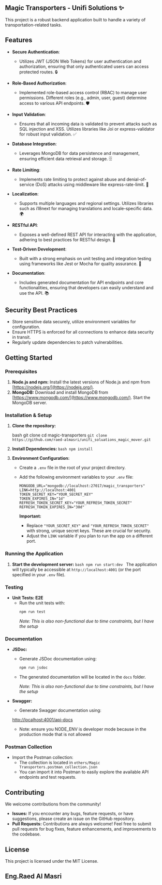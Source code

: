 ## Magic Transporters - Unifi Solutions ✨

This project is a robust backend application built to handle a variety of transportation-related tasks.

## Features

-   **Secure Authentication**:

    -   Utilizes JWT (JSON Web Tokens) for user authentication and authorization, ensuring that only authenticated users can access protected routes. 🔒

-   **Role-Based Authorization**:

    -   Implemented role-based access control (RBAC) to manage user permissions. Different roles (e.g., admin, user, guest) determine access to various API endpoints. 🛡️

-   **Input Validation**:

    -   Ensures that all incoming data is validated to prevent attacks such as SQL injection and XSS. Utilizes libraries like Joi or express-validator for robust input validation. ✅

-   **Database Integration**:

    -   Leverages MongoDB for data persistence and management, ensuring efficient data retrieval and storage. 🗄️

-   **Rate Limiting**:

    -   Implements rate limiting to protect against abuse and denial-of-service (DoS) attacks using middleware like express-rate-limit. 🚦

-   **Localization**:

    -   Supports multiple languages and regional settings. Utilizes libraries such as i18next for managing translations and locale-specific data. 🌍

-   **RESTful API**:

    -   Exposes a well-defined REST API for interacting with the application, adhering to best practices for RESTful design. 📡

-   **Test-Driven Development**:

    -   Built with a strong emphasis on unit testing and integration testing using frameworks like Jest or Mocha for quality assurance. 🧪

-   **Documentation**:
    -   Includes generated documentation for API endpoints and core functionalities, ensuring that developers can easily understand and use the API. 📚

## Security Best Practices

-   Store sensitive data securely, utilize environment variables for configuration.
-   Ensure HTTPS is enforced for all connections to enhance data security in transit.
-   Regularly update dependencies to patch vulnerabilities.

## Getting Started

### Prerequisites

1. **Node.js and npm:** Install the latest versions of Node.js and npm from [https://nodejs.org/](https://nodejs.org/).
2. **MongoDB:** Download and install MongoDB from [https://www.mongodb.com/](https://www.mongodb.com/). Start the MongoDB server.

### Installation & Setup

1.  **Clone the repository:**

    bash git clone cd magic-transporters `git clone https://github.com/raed-almasri/unifi_soluations_magic_mover.git`

2.  **Install Dependencies:**
    `bash
    npm install
    `
3.  **Environment Configuration:**

    -   Create a `.env` file in the root of your project directory.
    -   Add the following environment variables to your `.env` file:

        ```dotenv
        MONGODB_URL="mongodb://localhost:27017/magic_transporters"
        LINK=http://localhost:4001
        TOKEN_SECRET_KEY="YOUR_SECRET_KEY"
        TOKEN_EXPIRES_IN="1d"
        REFRESH_TOKEN_SECRET_KEY="YOUR_REFRESH_TOKEN_SECRET"
        REFRESH_TOKEN_EXPIRES_IN="30d"
        ```

        **Important:**

        -   Replace `"YOUR_SECRET_KEY"` and `"YOUR_REFRESH_TOKEN_SECRET"` with strong, unique secret keys. These are crucial for security.
        -   Adjust the `LINK` variable if you plan to run the app on a different port.

### Running the Application

1.  **Start the development server:**
    `bash
    npm run start:dev
    `
    The application will typically be accessible at `http://localhost:4001` (or the port specified in your `.env` file).

### Testing

-   **Unit Tests: E2E**
    -   Run the unit tests with:
        ```bash
        npm run test
        ```
        _Note: This is also non-functional due to time constraints, but I have the setup_

### Documentation

-   **JSDoc:**

    -   Generate JSDoc documentation using:
        ```bash
        npm run jsdoc
        ```
    -   The generated documentation will be located in the `docs` folder.

        _Note: This is also non-functional due to time constraints, but I have the setup_

-   **Swagger:**

    -   Generate Swagger documentation using:

    [http://localhost:4001/api-docs](http://localhost:4001/api-docs)

    -   Note: ensure you NODE_ENV is developer mode because in the production mode that is not allowed

### Postman Collection

-   Import the Postman collection:
    -   The collection is located in `others/Magic Transporters.postman_collection.json`
    -   You can import it into Postman to easily explore the available API endpoints and test requests.

## Contributing

We welcome contributions from the community!

-   **Issues:** If you encounter any bugs, feature requests, or have suggestions, please create an issue on the GitHub repository.
-   **Pull Requests:** Contributions are always welcome! Feel free to submit pull requests for bug fixes, feature enhancements, and improvements to the codebase.

## License

This project is licensed under the MIT License.

## Eng.Raed Al Masri

